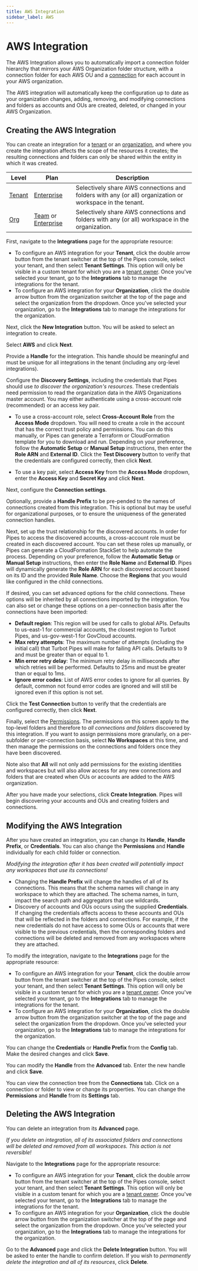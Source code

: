 ```yaml
---
title: AWS Integration
sidebar_label: AWS
---
```


# AWS Integration

The AWS Integration allows you to automatically import a connection folder hierarchy that mirrors your AWS Organization folder structure, with a connection folder for each AWS OU and a [connection](/pipes/docs/connections) for each account in your AWS organization.

The AWS integration will automatically keep the configuration up to date as your organization changes, adding, removing, and modifying connections and folders as accounts and OUs are created, deleted, or changed in your AWS Organization.


## Creating the AWS Integration

You can create an integration for a [tenant](/pipes/docs/tenants/) or an [organization]((/pipes/docs/organizations)), and where you create the integration affects the scope of the resources it creates; the resulting connections and folders can only be shared within the entity in which it was created.

| Level                        | Plan                       | Description
|------------------------------|----------------------------|----------------
| [Tenant](/pipes/docs/tenants) | [Enterprise](/pipes/docs/plans/enterprise) | Selectively share AWS connections and folders with any (or all) organization or workspace in the tenant.
| [Org](/pipes/docs/organizations) | [Team](/pipes/docs/plans/team) or [Enterprise](/pipes/docs/plans/enterprise)  | Selectively share AWS connections and folders with any (or all) workspace in the organization.


First, navigate to the **Integrations** page for the appropriate resource:
- To configure an AWS integration for your **Tenant**, click the double arrow button from the tenant switcher at the top of the Pipes console, select your tenant, and then select **Tenant Settings**. This option will only be visible in a custom tenant for which you are a [tenant owner](people#tenant-roles).  Once you've selected your tenant, go to the **Integrations** tab to manage the integrations for the tenant.
- To configure an AWS integration for your **Organization**, click the double arrow button from the organization switcher at the top of the page and select the organization from the dropdown.  Once you've selected your organization, go to the **Integrations** tab to manage the integrations for the organization.

<!--
![](/images/docs/integrations_blank.png)
-->

Next, click the **New Integration** button. You will be asked to select an integration to create.

<!--
![](/images/docs/integrations_new_AWS.png)
-->

Select **AWS** and click **Next**.

Provide a **Handle** for the integration.  This handle should be meaningful and must be unique for all integrations in the tenant (including any org-level integrations).


Configure the **Discovery Settings**, including the credentials that Pipes should use *to discover the organization's resources*.  These credentials need permission to read the organization data in the AWS Organizations master account.  You may either authenticate using a cross-account role (recommended) or an access key pair.

- To use a cross-account role, select **Cross-Account Role** from the **Access Mode** dropdown.  You will need to create a role in the account that has the correct trust policy and permissions.  You can do this manually, or Pipes can generate a Terraform or CloudFormation template for you to download and run.  Depending on your preference, follow the **Automatic Setup** or **Manual Setup** instructions, then enter the **Role ARN** and **External ID**.  Click the **Test Discovery** button to verify that the credentials are configured correctly, then click **Next**.

- To use a key pair, select **Access Key** from the **Access Mode** dropdown, enter the **Access Key** and **Secret Key** and click **Next**.

Next, configure the **Connection settings**.

Optionally, provide a **Handle Prefix** to be pre-pended to the names of connections created from this integration. This is optional but may be useful for organizational purposes, or to ensure the uniqueness of the generated connection handles.

Next, set up the trust relationship for the discovered accounts.  In order for Pipes to access the discovered accounts, a cross-account role must be created in each discovered account.  You can set these roles up manually, or Pipes can generate a CloudFormation StackSet to help automate the process. Depending on your preference, follow the **Automatic Setup** or **Manual Setup** instructions, then enter the **Role Name** and **External ID**.  Pipes will dynamically generate the **Role ARN** for each discovered account based on its ID and the provided **Role Name**.  Choose the **Regions** that you would like configured in the child connections.  

If desired, you can set advanced options for the child connections.  These options will be inherited by all connections imported by the integration.  You can also set or change these options on a per-connection basis after the connections have been imported:
- **Default region**: This region will be used for calls to global APIs. Defaults to us-east-1 for commercial accounts, the closest region to Turbot Pipes, and us-gov-west-1 for GovCloud accounts.
- **Max retry attempts**: The maximum number of attempts (including the initial call) that Turbot Pipes will make for failing API calls. Defaults to 9 and must be greater than or equal to 1.
- **Min error retry delay**: The minimum retry delay in milliseconds after which retries will be performed. Defaults to 25ms and must be greater than or equal to 1ms.
- **Ignore error codes**: List of AWS error codes to ignore for all queries. By default, common not found error codes are ignored and will still be ignored even if this option is not set.

Click the **Test Connection** button to verify that the credentials are configured correctly, then click **Next**.


Finally, select the [Permissions](/pipes/docs/tenants/connections#permissions).  The permissions on this screen apply to the top-level folders and therefore to *all connections and folders* discovered by this integration.  If you want to assign permissions more granularly, on a per-subfolder or per-connection basis, select **No Workspaces** at this time, and then manage the permissions on the connections and folders once they have been discovered.

Note also that **All** will not only add permissions for the existing identities and workspaces but will also allow access for any new connections and folders that are created when OUs or accounts are added to the AWS organization.

After you have made your selections, click **Create Integration**.  Pipes will begin discovering your accounts and OUs and creating folders and connections.

## Modifying the AWS Integration

After you have created an integration, you can change its **Handle**, **Handle Prefix**, or **Credentials**.  You can also change the **Permissions** and **Handle** individually for each child folder or connection.

*Modifying the integration after it has been created will potentially impact any workspaces that use its connections!*
- Changing the **Handle Prefix** will change the handles of all of its connections.
This means that the schema names will change in any workspace to which they are attached.  The schema names, in turn, impact the search path and aggregators that use wildcards.
- Discovery of accounts and OUs occurs using the supplied **Credentials**.  If changing the credentials affects access to these accounts and OUs that will be reflected in the folders and connections. For example, if the new credentials do not have access to some OUs or accounts that were visible to the previous credentials, then the corresponding folders and connections will be deleted and removed from any workspaces where they are attached.

To modify the integration, navigate to the **Integrations** page for the appropriate resource:
- To configure an AWS integration for your **Tenant**, click the double arrow button from the tenant switcher at the top of the Pipes console, select your tenant, and then select **Tenant Settings**. This option will only be visible in a custom tenant for which you are a [tenant owner](people#tenant-roles).  Once you've selected your tenant, go to the **Integrations** tab to manage the integrations for the tenant.
- To configure an AWS integration for your **Organization**, click the double arrow button from the organization switcher at the top of the page and select the organization from the dropdown.  Once you've selected your organization, go to the **Integrations** tab to manage the integrations for the organization.


You can change the **Credentials** or **Handle Prefix** from the **Config** tab.  Make the desired changes and click **Save**.

You can modify the **Handle** from the **Advanced** tab.  Enter the new handle and click **Save**.

You can view the connection tree from the **Connections** tab.  Click on a connection or folder to view or change its properties. You can change the **Permissions** and **Handle** from its **Settings** tab.


## Deleting the AWS Integration

You can delete an integration from its **Advanced** page.

*If you delete an integration, all of its associated folders and connections will be deleted and removed from all workspaces.  This action is not reversible!*

Navigate to the **Integrations** page for the appropriate resource:
- To configure an AWS integration for your **Tenant**, click the double arrow button from the tenant switcher at the top of the Pipes console, select your tenant, and then select **Tenant Settings**. This option will only be visible in a custom tenant for which you are a [tenant owner](people#tenant-roles).  Once you've selected your tenant, go to the **Integrations** tab to manage the integrations for the tenant.
- To configure an AWS integration for your **Organization**, click the double arrow button from the organization switcher at the top of the page and select the organization from the dropdown.  Once you've selected your organization, go to the **Integrations** tab to manage the integrations for the organization.


Go to the **Advanced** page and click the **Delete Integration** button. You will be asked to enter the handle to confirm deletion.  If you wish to *permanently delete the integration and all of its resources*, click **Delete**.